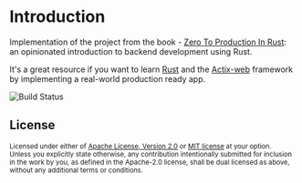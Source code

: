 # Introduction

Implementation of the project from the book -
[Zero To Production In Rust](https://zero2prod.com): an opinionated introduction to backend development using Rust.

It's a great resource if you want to learn
[Rust](https://www.rust-lang.org/) and the [Actix-web](https://actix.rs/)
framework by implementing a real-world production ready app.

![Build Status](https://github.com/alexandrughinea/zero2prod/actions/workflows/rust.yml/badge.svg)

## License

<sup>
Licensed under either of <a href="LICENSE-APACHE">Apache License, Version
2.0</a> or <a href="LICENSE-MIT">MIT license</a> at your option.
</sup>

<br>

<sub>
Unless you explicitly state otherwise, any contribution intentionally submitted
for inclusion in the work by you, as defined in the Apache-2.0 license, shall be
dual licensed as above, without any additional terms or conditions.
</sub>
